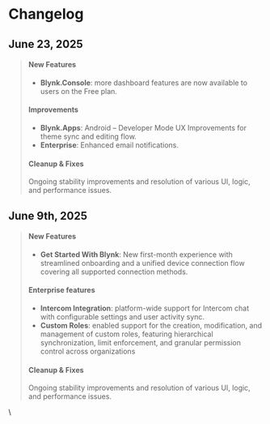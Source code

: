 # Changelog

## June 23, 2025

> #### New Features
>
> * **Blynk.Console**: more dashboard features are now available to users on the Free plan.
>
>
>
> #### Improvements
>
> * **Blynk.Apps**: Android – Developer Mode UX Improvements for theme sync and editing flow.
> * **Enterprise**: Enhanced email notifications.
>
>
>
> #### Cleanup & Fixes
>
> Ongoing stability improvements and resolution of various UI, logic, and performance issues.



## June 9th, 2025&#x20;

> #### New Features
>
> * **Get Started With Blynk**: New first-month experience with streamlined onboarding and a unified device connection flow covering all supported connection methods.
>
>
>
> #### Enterprise features
>
> * **Intercom Integration**: platform-wide support for Intercom chat with configurable settings and user activity sync.&#x20;
> * **Custom Roles**: enabled support for the creation, modification, and management of custom roles, featuring hierarchical synchronization, limit enforcement, and granular permission control across organizations
>
>
>
> #### Cleanup & Fixes
>
> Ongoing stability improvements and resolution of various UI, logic, and performance issues.

\
